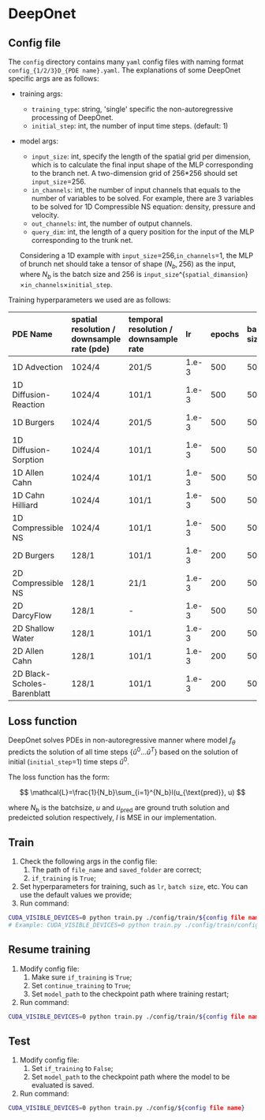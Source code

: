 # DeepOnet

## Config file

The `config` directory contains many `yaml` config files with naming format `config_{1/2/3}D_{PDE name}.yaml`. The explanations of some DeepOnet specific args are as follows:

* training args:
    * `training_type`: string, 'single' specific the non-autoregressive processing of DeepOnet.
    * `initial_step`: int, the number of input time steps. (default: 1)

* model args:
    * `input_size`: int, specify the length of the spatial grid per dimension, which is to calculate the final input shape of the MLP corresponding to the branch net.  A two-dimension grid of 256*256 should set `input_size`=256.   
    * `in_channels`: int, the number of input channels that equals to the number of variables to be solved. For example, there are 3 variables to be solved for 1D Compressible NS equation: density, pressure and velocity.
    * `out_channels`: int, the number of output channels.
    * `query_dim`: int, the length of a query position for the input of the MLP corresponding to the trunk net.
    
    Considering a 1D example with `input_size`=256,`in_channels`=1, the MLP of brunch net should take a tensor of shape $(N_b,256)$ as the input, where $N_b$ is the batch size and 256 is `input_size`^{`spatial_dimansion`}$\times$`in_channels`$\times$`initial_step`.
  
Training hyperparameters we used are as follows:

| PDE Name                    | spatial resolution / downsample rate (pde) | temporal resolution / downsample rate | lr    | epochs | batch size | weight decay |
| :-------------------------- | :---------------------- | :----------------------- | :---- | :----- | :--------- | :----------- | 
| 1D Advection                | 1024/4                  | 201/5                    | 1.e-3 | 500    | 50         | 1.e-4        |
| 1D Diffusion-Reaction       | 1024/4                  | 101/1                    | 1.e-3 | 500    | 50         | 1.e-4        |
| 1D Burgers                  | 1024/4                  | 201/5                    | 1.e-3 | 500    | 50         | 1.e-4        |
| 1D Diffusion-Sorption       | 1024/4                  | 101/1                    | 1.e-3 | 500    | 50         | 1.e-4        |
| 1D Allen Cahn               | 1024/4                  | 101/1                    | 1.e-3 | 500    | 50         | 1.e-4        |
| 1D Cahn Hilliard            | 1024/4                  | 101/1                    | 1.e-3 | 500    | 50         | 1.e-4        |
| 1D Compressible NS          | 1024/4                  | 101/1                    | 1.e-3 | 500    | 50         | 1.e-4        |
| 2D Burgers                  | 128/1                   | 101/1                    | 1.e-3 | 200    | 50          | 1.e-4        |
| 2D Compressible NS          | 128/1                   | 21/1                     | 1.e-3 | 200    | 50          | 1.e-4        |
| 2D DarcyFlow                | 128/1                   | -                        | 1.e-3 | 500    | 50         | 1.e-4        |
| 2D Shallow Water            | 128/1                   | 101/1                    | 1.e-3 | 200    | 50          | 1.e-4        |
| 2D Allen Cahn               | 128/1                   | 101/1                    | 1.e-3 | 200    | 50          | 1.e-4        |
| 2D Black-Scholes-Barenblatt | 128/1                   | 101/1                    | 1.e-3 | 200    | 50          | 1.e-4        |


## Loss function

DeepOnet solves PDEs in non-autoregressive manner where model $f_{\theta}$ predicts the solution of all time steps $\{\hat{u}^{0}\dots \hat{u}^{T}\}$ based on the solution of initial (`initial_step`=1) time steps $\hat{u}^{0}$. 

The loss function has the form:

$$
\mathcal{L}=\frac{1}{N_b}\sum_{i=1}^{N_b}l(u_{\text{pred}}, u)
$$ 

where $N_b$ is the batchsize, $u$ and $u_{\text{pred}}$ are ground truth solution and predeicted solution respectively, $l$ is MSE in our implementation.

## Train

1. Check the following args in the config file:
    1. The path of `file_name` and `saved_folder` are correct;
    2. `if_training` is `True`;
2. Set hyperparameters for training, such as `lr`, `batch size`, etc. You can use the default values we provide;
3. Run command:
```bash
CUDA_VISIBLE_DEVICES=0 python train.py ./config/train/${config file name}
# Example: CUDA_VISIBLE_DEVICES=0 python train.py ./config/train/config_1D_Advection.yaml
```

## Resume training

1. Modify config file:
    1. Make sure `if_training` is `True`;
    2. Set `continue_training` to `True`;
    3. Set `model_path` to the checkpoint path where training restart;
2. Run command:
```bash
CUDA_VISIBLE_DEVICES=0 python train.py ./config/train/${config file name}
```

## Test

1. Modify config file:
    1. Set `if_training` to `False`;
    2. Set `model_path` to the checkpoint path where the model to be evaluated is saved.
2. Run command:
```bash
CUDA_VISIBLE_DEVICES=0 python train.py ./config/${config file name}
```